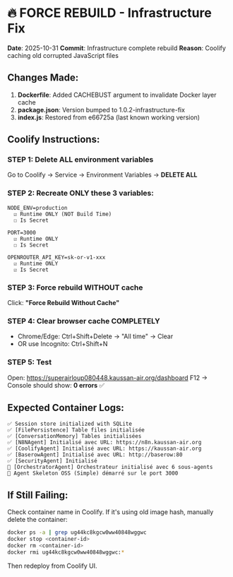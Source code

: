 # 🔥 FORCE REBUILD - Infrastructure Fix

**Date**: 2025-10-31
**Commit**: Infrastructure complete rebuild
**Reason**: Coolify caching old corrupted JavaScript files

## Changes Made:

1. **Dockerfile**: Added CACHEBUST argument to invalidate Docker layer cache
2. **package.json**: Version bumped to 1.0.2-infrastructure-fix
3. **index.js**: Restored from e66725a (last known working version)

## Coolify Instructions:

### STEP 1: Delete ALL environment variables
Go to Coolify → Service → Environment Variables → **DELETE ALL**

### STEP 2: Recreate ONLY these 3 variables:
```
NODE_ENV=production
  ☑️ Runtime ONLY (NOT Build Time)
  ☐ Is Secret

PORT=3000
  ☑️ Runtime ONLY
  ☐ Is Secret

OPENROUTER_API_KEY=sk-or-v1-xxx
  ☑️ Runtime ONLY
  ☑️ Is Secret
```

### STEP 3: Force rebuild WITHOUT cache
Click: **"Force Rebuild Without Cache"**

### STEP 4: Clear browser cache COMPLETELY
- Chrome/Edge: Ctrl+Shift+Delete → "All time" → Clear
- OR use Incognito: Ctrl+Shift+N

### STEP 5: Test
Open: https://superairloup080448.kaussan-air.org/dashboard
F12 → Console should show: **0 errors** ✅

## Expected Container Logs:
```
✅ Session store initialized with SQLite
✅ [FilePersistence] Table files initialisée
✅ [ConversationMemory] Tables initialisées
✅ [N8NAgent] Initialisé avec URL: https://n8n.kaussan-air.org
✅ [CoolifyAgent] Initialisé avec URL: https://kaussan-air.org
✅ [BaserowAgent] Initialisé avec URL: http://baserow:80
✅ [SecurityAgent] Initialisé
🎯 [OrchestratorAgent] Orchestrateur initialisé avec 6 sous-agents
🚀 Agent Skeleton OSS (Simple) démarré sur le port 3000
```

## If Still Failing:

Check container name in Coolify. If it's using old image hash, manually delete the container:
```bash
docker ps -a | grep ug44kc8kgcw0ww40848wggwc
docker stop <container-id>
docker rm <container-id>
docker rmi ug44kc8kgcw0ww40848wggwc:*
```

Then redeploy from Coolify UI.
